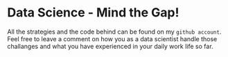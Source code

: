 # Data Science - Mind the Gap!

All the strategies and the code behind can be found on my `github account`. Feel free to leave a comment on how you as a data scientist handle those challanges and what you have experienced in your daily work life so far.